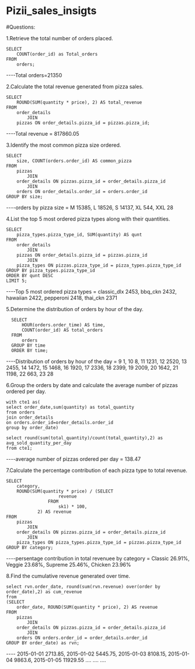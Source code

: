 # Pizii_sales_insigts

#Questions:

1.Retrieve the total number of orders placed.

    SELECT 
        COUNT(order_id) as Total_orders
    FROM
        orders;

----Total orders=21350

2.Calculate the total revenue generated from pizza sales.


    SELECT 
        ROUND(SUM(quantity * price), 2) AS total_revenue
    FROM
        order_details
            JOIN
        pizzas ON order_details.pizza_id = pizzas.pizza_id;


----Total revenue = 817860.05

3.Identify the most common pizza size ordered.


    SELECT 
        size, COUNT(orders.order_id) AS common_pizza
    FROM
        pizzas
            JOIN
        order_details ON pizzas.pizza_id = order_details.pizza_id
            JOIN
        orders ON order_details.order_id = orders.order_id
    GROUP BY size;

----orders by pizza size = M	15385,
                           L	18526,
                           S	14137,
                           XL	544,
                           XXL	28

4.List the top 5 most ordered pizza types along with their quantities.


    SELECT 
        pizza_types.pizza_type_id, SUM(quantity) AS qunt
    FROM
        order_details
            JOIN
        pizzas ON order_details.pizza_id = pizzas.pizza_id
            JOIN
        pizza_types ON pizzas.pizza_type_id = pizza_types.pizza_type_id
    GROUP BY pizza_types.pizza_type_id
    ORDER BY qunt DESC
    LIMIT 5;

----Top 5 most ordered pizza types = classic_dlx	2453,
                                     bbq_ckn	2432,
                                     hawaiian	2422,
                                     pepperoni	2418,
                                     thai_ckn	2371

5.Determine the distribution of orders by hour of the day.


      SELECT 
          HOUR(orders.order_time) AS time,
          COUNT(order_id) AS total_orders
      FROM
          orders
      GROUP BY time
      ORDER BY time;

----Distribution of orders by hour of the day = 9	1,
                                                10	8,
                                                11	1231,
                                                12	2520,
                                                13	2455,
                                                14	1472,
                                                15	1468,
                                                16	1920,
                                                17	2336,
                                                18	2399,
                                                19	2009,
                                                20	1642,
                                                21	1198,
                                                22	663,
                                                23	28

6.Group the orders by date and calculate the average number of pizzas ordered per day.


    with cte1 as(
    select order_date,sum(quantity) as total_quantity
    from orders
    join order_details
    on orders.order_id=order_details.order_id
    group by order_date)
    
    select round(sum(total_quantity)/count(total_quantity),2) as avg_sold_quantity_per_day
    from cte1;

----average number of pizzas ordered per day = 138.47

7.Calculate the percentage contribution of each pizza type to total revenue.


    SELECT 
        category,
        ROUND(SUM(quantity * price) / (SELECT 
                        revenue
                    FROM
                        sk1) * 100,
                2) AS revenue
    FROM
        pizzas
            JOIN
        order_details ON pizzas.pizza_id = order_details.pizza_id
            JOIN
        pizza_types ON pizza_types.pizza_type_id = pizzas.pizza_type_id
    GROUP BY category;

----persentage contribution in total revenuee by category = Classic	26.91%,
                                                            Veggie	23.68%,
                                                            Supreme	25.46%,
                                                            Chicken	23.96%

8.Find the cumulative revenue generated over time.


    select rvn.order_date, round(sum(rvn.revenue) over(order by order_date),2) as cum_revenue
    from 
    (SELECT 
        order_date, ROUND(SUM(quantity * price), 2) AS revenue
    FROM
        pizzas
            JOIN
        order_details ON pizzas.pizza_id = order_details.pizza_id
            JOIN
        orders ON orders.order_id = order_details.order_id
    GROUP BY order_date) as rvn;

----    2015-01-01	2713.85,
        2015-01-02	5445.75,
        2015-01-03	8108.15,
        2015-01-04	9863.6,
        2015-01-05	11929.55
        ....
        ....
        ....

                                                            
